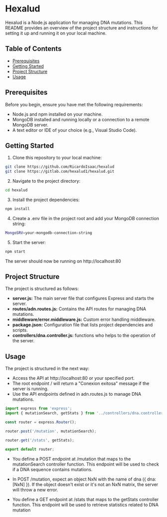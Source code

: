 # Hexalud

Hexalud is a Node.js application for managing DNA mutations. This README provides an overview of the project structure and instructions for setting it up and running it on your local machine.

## Table of Contents

- [Prerequisites](#prerequisites)
- [Getting Started](#getting-started)
- [Project Structure](#project-structure)
- [Usage](#usage)

## Prerequisites

Before you begin, ensure you have met the following requirements:

- Node.js and npm installed on your machine.
- MongoDB installed and running locally or a connection to a remote MongoDB server.
- A text editor or IDE of your choice (e.g., Visual Studio Code).

## Getting Started

1. Clone this repository to your local machine:
```bash
git clone https://github.com/RicardoIsaac/hexalud
git clone https://gitlab.com/hexalud1/hexalud.git
```
2. Navigate to the project directory:

```bash
cd hexalud
```
3. Install the project dependencies:
```bash
npm install
```
4. Create a .env file in the project root and add your MongoDB connection string:
```bash
MongoSRV=your-mongodb-connection-string
```
5. Start the server:

```bash
npm start
```
The server should now be running on http://localhost:80

## Project Structure

The project is structured as follows:

- **server.js:** The main server file that configures Express and starts the server.
- **routes/adn.routes.js:** Contains the API routes for managing DNA mutations.
- **middleware/error.middleware.js:** Custom error handling middleware.
- **package.json:** Configuration file that lists project dependencies and scripts.
- **controllers/dna.controller.js:** functions who helps to the operation of the server.

## Usage

The project is structured in the next way:

- Access the API at http://localhost:80 or your specified port.
- The root endpoint / will return a "Conexion exitosa" message if the server is running.
- Use the API endpoints defined in adn.routes.js to manage DNA mutations.

```javascript
import express from 'express';
import { mutationSearch, getStats } from '../controllers/dna.controller.js';

const router = express.Router();

router.post('/mutation', mutationSearch);

router.get('/stats', getStats);

export default router;
```

- You define a POST endpoint at /mutation that maps to the mutationSearch controller function. This endpoint will be used to check if a DNA sequence contains mutations.

- In POST /mutation, expect an object NxN with the name of dna ({ dna: [NxN] }). If the object doesn't exist or it's not an NxN matrix, the server will throw a new error.

- You define a GET endpoint at /stats that maps to the getStats controller function. This endpoint will be used to retrieve statistics related to DNA mutation
